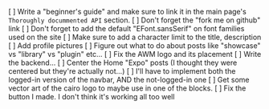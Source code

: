 
[ ] Write a "beginner's guide" and make sure to link it in the main 
    page's `Thoroughly docummented API` section.
[ ] Don't forget the "fork me on github" link
[ ] Don't forget to add the default "EFont.sansSerif" on font families used on the site
[ ] Make sure to add a character limit to the title, description
[ ] Add profile pictures
[ ] Figure out what to do about posts like "showcase" vs "library" vs "plugin" etc...
[ ] Fix the AWM logo and its placement
[ ] Write the backend...
[ ] Center the Home "Expo" posts (I thought they were centered but they're actually not...)
[ ] I'll have to implement both the logged-in version of the navbar, AND the not-logged-in one
[ ] Get some vector art of the cairo logo to maybe use in one of the blocks.
[ ] Fix the button I made. I don't think it's working all too well
